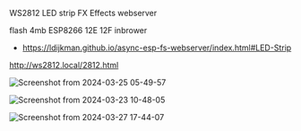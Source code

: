 WS2812 LED strip FX Effects webserver

flash 4mb ESP8266 12E 12F inbrower
- https://ldijkman.github.io/async-esp-fs-webserver/index.html#LED-Strip

  
http://ws2812.local/2812.html

![Screenshot from 2024-03-25 05-49-57](https://github.com/ldijkman/async-esp-fs-webserver/assets/45427770/d1a066b1-812d-4c37-84e8-b19a7c65d3f9)

![Screenshot from 2024-03-23 10-48-05](https://github.com/ldijkman/async-esp-fs-webserver/assets/45427770/7b64ad96-b663-4d0d-b0d4-5bca7c1daa84)

![Screenshot from 2024-03-27 17-44-07](https://github.com/ldijkman/async-esp-fs-webserver/assets/45427770/3744a94d-7f07-4b50-8769-dda3e22a9494)
